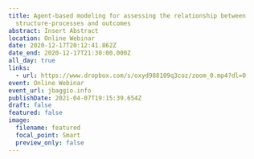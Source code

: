 ```yaml
---
title: Agent-based modeling for assessing the relationship between
  structure-processes and outcomes
abstract: Insert Abstract
location: Online Webinar
date: 2020-12-17T20:12:41.862Z
date_end: 2020-12-17T21:30:00.000Z
all_day: true
links:
  - url: https://www.dropbox.com/s/oxyd988109q3coz/zoom_0.mp4?dl=0
event: Online Webinar
event_url: jbaggio.info
publishDate: 2021-04-07T19:15:39.654Z
draft: false
featured: false
image:
  filename: featured
  focal_point: Smart
  preview_only: false
---
```

